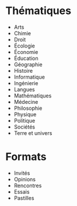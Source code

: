 Thématiques
===========
* Arts
* Chimie
* Droit
* Écologie
* Économie
* Éducation
* Géographie
* Histoire
* Informatique
* Ingénierie
* Langues
* Mathématiques
* Médecine
* Philosophie
* Physique
* Politique
* Sociétés
* Terre et univers

Formats
=======
* Invités
* Opinions
* Rencontres
* Essais
* Pastilles
